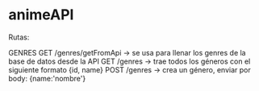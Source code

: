# animeAPI

Rutas:

GENRES
GET /genres/getFromApi -> se usa para llenar los genres de la base de datos desde la API
GET /genres -> trae todos los géneros con el siguiente formato {id, name}
POST /genres -> crea un género, enviar por body: {name:'nombre'}
